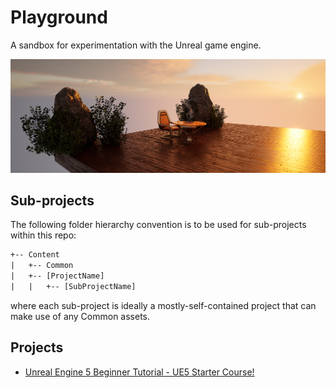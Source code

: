 # Playground

A sandbox for experimentation with the Unreal game engine. 

![Image](./HEADER.png)

## Sub-projects

The following folder hierarchy convention is to be used for sub-projects within this repo:

```txt
+-- Content
|   +-- Common
|   +-- [ProjectName]
|   |   +-- [SubProjectName]
```

where each sub-project is ideally a mostly-self-contained project that can make use of any Common assets.

## Projects

- [Unreal Engine 5 Beginner Tutorial - UE5 Starter Course!](./Content/StarterCourse/README.md)

